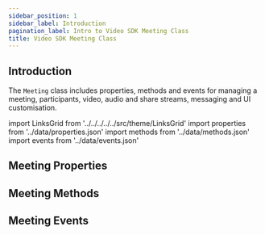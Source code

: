 ```yaml
---
sidebar_position: 1
sidebar_label: Introduction
pagination_label: Intro to Video SDK Meeting Class
title: Video SDK Meeting Class
---
```


<div id="tailwind" class="sdk-api-ref">

## Introduction

The `Meeting` class includes properties, methods and events for managing a meeting, participants, video, audio and share streams, messaging and UI customisation.

import LinksGrid from '../../../../../src/theme/LinksGrid'
import properties from '../data/properties.json'
import methods from '../data/methods.json'
import events from '../data/events.json'

## Meeting Properties

<!-- <div class="links-grid">
<div>

- [id](./properties.md#id)

</div>
<div>

- [activeSpeakerId](./properties.md#activespeakerid)

</div>
</div> -->

<LinksGrid links={properties} />

## Meeting Methods

<LinksGrid links={methods} />

## Meeting Events

<LinksGrid links={events} />

</div>
